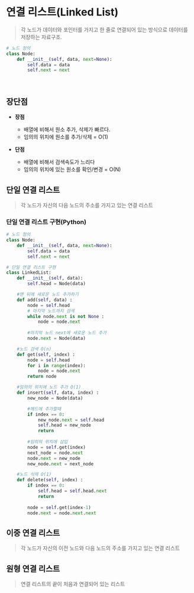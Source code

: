 # 연결 리스트(Linked List)
> 각 노드가 데이터와 포인터를 가지고 한 줄로 연결되어 있는 방식으로 데이터를 저장하는 자료구조.
```Python
# 노드 정의
class Node:
    def __init__(self, data, next=None):
        self.data = data
        self.next = next
```
<br>

## 장단점
- **장점**
    - 배열에 비해서 원소 추가, 삭제가 빠르다.
    - 임의의 위치에 원소를 추가/삭제 = O(1)

- **단점**
    - 배열에 비해서 검색속도가 느리다
    - 임의의 위치에 있는 원소를 확인/변경 = O(N)


## 단일 연결 리스트
> 각 노드가 자신의 다음 노드의 주소를 가지고 있는 연결 리스트 

### 단일 연결 리스트 구현(Python)
```Python
# 노드 정의
class Node:
    def __init__(self, data, next=None):
        self.data = data
        self.next = next

# 단일 연결 리스트 구현
class LinkedList:
    def __init__(self, data):
        self.head = Node(data)

    #맨 뒤에 새로운 노드 추가하기
    def add(self, data) :
        node = self.head
        # 마지막 노드까지 검색
        while node.next is not None :
            node = node.next
        
        #마지막 노드 next에 새로운 노드 추가
        node.next = Node(data)

    #노드 검색 O(n)
    def get(self, index) :
        node = self.head
        for i in range(index):
            node = node.next
        return node

    #임의의 위치에 노드 추가 O(1)
    def insert(self, data, index) :
        new_node = Node(data)

        #헤드에 추가할때
        if index == 0:
            new_node.next = self.head
            self.head = new_node
            return
        
        #임의의 위치에 삽입
        node = self.get(index)
        next_node = node.next
        node.next = new_node
        new_node.next = next_node

    #노드 삭제 O(1)
    def delete(self, index) :
        if index == 0:
            self.head = self.head.next
            return
        
        node = self.get(index-1)
        node.next = node.next.next
```

## 이중 연결 리스트
> 각 노드가 자신의 이전 노드와 다음 노드의 주소를 가지고 있는 연결 리스트

## 원형 연결 리스트
> 연결 리스트의 끝이 처음과 연결되어 있는 리스트